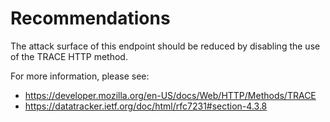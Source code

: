 # Recommendations
The attack surface of this endpoint should be reduced by disabling the use of the TRACE HTTP method.

For more information, please see:

- <https://developer.mozilla.org/en-US/docs/Web/HTTP/Methods/TRACE>
- <https://datatracker.ietf.org/doc/html/rfc7231#section-4.3.8>

